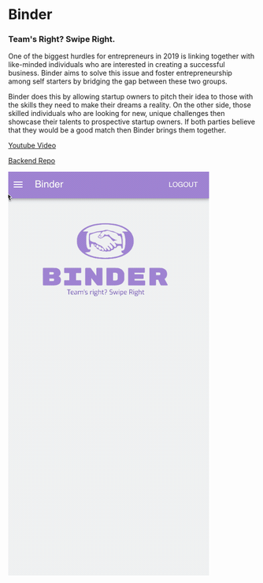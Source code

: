 # Binder

### Team's Right? Swipe Right.

One of the biggest hurdles for entrepreneurs in 2019 is linking together
with like-minded individuals who are interested in creating a successful
business. Binder aims to solve this issue and foster entrepreneurship
among self starters by bridging the gap between these two groups.

Binder does this by allowing startup owners to pitch
their idea to those with the skills they need to make their dreams
a reality. On the other side, those skilled individuals who are looking for new, unique
challenges then showcase their talents to prospective startup owners. If both
parties believe that they would be a good match then Binder brings them
together.

[Youtube Video](https://www.youtube.com/watch?v=xMih9739tog)

[Backend Repo](https://github.com/AllenAnthes/binder-backend)

![img](./img/2019-10-27%2019.39.02.gif)
